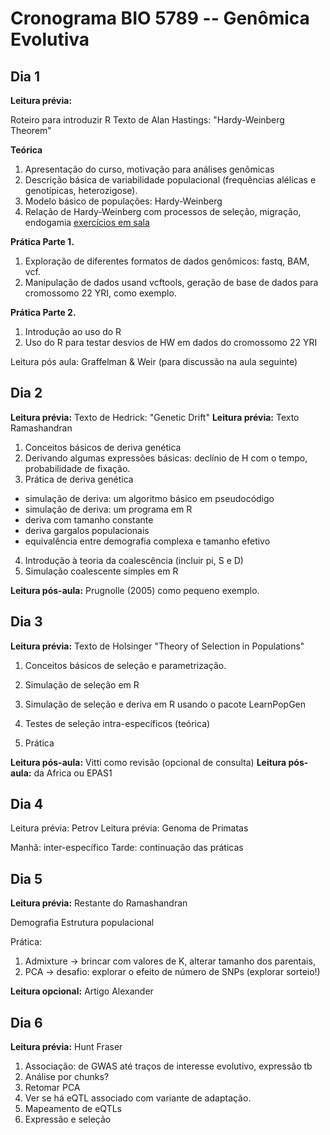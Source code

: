 # Cronograma BIO 5789 -- Genômica Evolutiva


## Dia 1

**Leitura prévia:**

Roteiro para introduzir R
Texto de Alan Hastings: "Hardy-Weinberg Theorem"

**Teórica**

1. Apresentação do curso, motivação para análises genômicas
2. Descrição básica de variabilidade populacional (frequências alélicas e genotípicas, heterozigose).
3. Modelo básico de populações: Hardy-Weinberg
4. Relação de Hardy-Weinberg com processos de seleção, migração, endogamia [exercícios em sala](dia1/hwp5789.pdf)

**Prática Parte 1.**

1. Exploração de diferentes formatos de dados genômicos: fastq, BAM, vcf.
2. Manipulação de dados usand vcftools, geração de base de dados para cromossomo 22 YRI, como exemplo.

**Prática Parte 2.**

1. Introdução ao uso do R
2. Uso do R para testar desvios de HW em dados do cromossomo 22 YRI

Leitura pós aula: Graffelman & Weir (para discussão na aula seguinte)

## Dia 2

**Leitura prévia:** Texto de Hedrick: "Genetic Drift"
**Leitura prévia:** Texto Ramashandran

1. Conceitos básicos de deriva genética
2. Derivando algumas expressões básicas: declínio de H com o tempo, probabilidade de fixação.
3. Prática de deriva genética
  - simulação de deriva: um algoritmo básico em pseudocódigo
  - simulação de deriva: um programa em R
  - deriva com tamanho constante
  - deriva gargalos populacionais
  - equivalência entre demografia complexa e tamanho efetivo
 
 4. Introdução à teoria da coalescência (incluir pi, S e D)
 5. Simulação coalescente simples em R
 
 **Leitura pós-aula:** Prugnolle (2005) como pequeno exemplo.

## Dia 3

**Leitura prévia:** Texto de Holsinger "Theory of Selection in Populations"

1. Conceitos básicos de seleção e parametrização.
2. Simulação de seleção em R
3. Simulação de seleção e deriva em R usando o pacote LearnPopGen

4. Testes de seleção intra-específicos (teórica)
5. Prática

**Leitura pós-aula:** Vitti como revisão (opcional de consulta)
**Leitura pós-aula:** da Africa ou EPAS1

## Dia 4
Leitura prévia: Petrov
Leitura prévia: Genoma de Primatas 

Manhã: inter-específico
Tarde: continuação das práticas

## Dia 5

**Leitura prévia:** Restante do Ramashandran

Demografia
Estrutura populacional

Prática:
1. Admixture -> brincar com valores de K, alterar tamanho dos parentais, 
2. PCA -> desafio: explorar o efeito de número de SNPs (explorar sorteio!)

**Leitura opcional:** Artigo Alexander

## Dia 6

**Leitura prévia:** Hunt Fraser 

1. Associação: de GWAS até traços de interesse evolutivo, expressão tb
2. Análise por chunks?
3. Retomar PCA
4. Ver se há eQTL associado com variante de adaptação.
5. Mapeamento de eQTLs
6. Expressão e seleção

